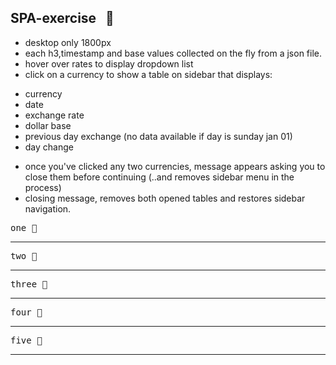 SPA-exercise  &nbsp; :rocket:
--------

- desktop only 1800px
- each h3,timestamp and base values collected on the fly from a json file.
- hover over rates to display dropdown list
- click on a currency to show a table on sidebar that displays:
+   currency
+   date
+   exchange rate
+   dollar base
+   previous day exchange (no data available if day is sunday jan 01)
+   day change

- once you've clicked any two currencies, message appears asking you to close them
  before continuing  (..and removes sidebar menu in the process)
- closing message, removes both opened tables and restores sidebar navigation.

<kbd>one :ticket:</kbd><br/>
[](public/images.s1.png) 
<hr/>

<kbd>two :ticket:</kbd><br/>
[](public/images.s2a.png) 
<hr/>

<kbd>three :ticket:</kbd><br/>
[](public/images.s2b.png) 
<hr/>

<kbd>four :ticket:</kbd><br/>
[](public/images.s3a.png) 
<hr/>

<kbd>five :ticket:</kbd><br/>
[](public/images.s3b.png) 
<hr/>









